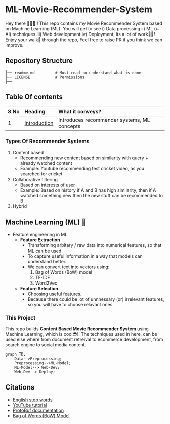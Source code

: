 # ML-Movie-Recommender-System
Hey there 🙋🏻‍♂️!! This repo contains my Movie Recommender System based on Machine Learning (ML). You will get to see i) Data processing ii) ML (⊂ AI) techniques iii) Web development iv) Deployment, its a lot of work👷🏻! Enjoy your walk👣 through the repo, Feel free to raise PR if you think we can improve.

## Repository Structure
```
├── readme.md         # Must read to understand what is done
├── LICENSE           # Permissions
├── 
```

## Table Of contents
| S.No | Heading | What it conveys? |
|:---|:--|:--|
| 1 | [Introduction](#introduction)| Introduces recommender systems, ML concepts |


### Types Of Recommender Systems
1) Content based
    -  Recommending new content based on similarity with query + already watched content
    - Example: Youtube recommending test cricket video, as you searched for cricket
2) Collaborative filtering
    - Based on interests of user
    - Example: Based on history if A and B has high similarity, then if A watched something new then the new stuff can be recommended to B
3) Hybrid

## Machine Learning (ML) 🤖
- Feature engineering in ML
    - **Feature Extraction**
        - Transforming arbitary / raw data into numerical features, so that ML can be used.
        - To capture useful information in a way that models can understand better.
        - We can convert text into vectors using:
            1. Bag of Words (BoW) model
            2. TF-IDF
            2. Word2Vec
    - **Feature Selection**
        - Choosing useful features.
        - Because there could be lot of unnnessary (or) irrelevant features, so you will have to choose relavant ones. 

### This Project
This repo builds **Content Based Movie Recommender System** using Machine Learning, which is cool😎!! The techniques used in here, can be used else where from document retreival to ecommerce development, from search engine to social media content.

```mermaid
graph TD;
    Data-->Preprocessing;
    Preprocessing-->ML-Model;
    ML-Model--> Web-Dev;
    Web-Dev--> Deploy;
```

## Citations
- [English stop words](https://gist.github.com/sebleier/554280)
- [YouTube tutorial](https://www.youtube.com/watch?v=1xtrIEwY_zY&t=1s)
- [ProtoBuf documentation](https://protobuf.dev/)
- [Bag of Words (BoW) Model](https://en.wikipedia.org/wiki/Bag-of-words_model)
